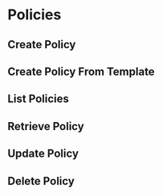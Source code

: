 # Policies
## Create Policy
## Create Policy From Template
## List Policies
## Retrieve Policy
## Update Policy
## Delete Policy

